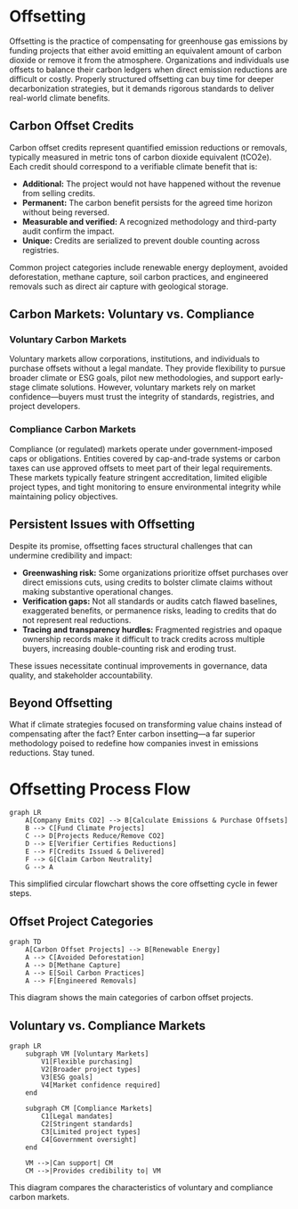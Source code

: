 # Offsetting

Offsetting is the practice of compensating for greenhouse gas emissions by funding projects that either avoid emitting an equivalent amount of carbon dioxide or remove it from the atmosphere. Organizations and individuals use offsets to balance their carbon ledgers when direct emission reductions are difficult or costly. Properly structured offsetting can buy time for deeper decarbonization strategies, but it demands rigorous standards to deliver real-world climate benefits.

## Carbon Offset Credits

Carbon offset credits represent quantified emission reductions or removals, typically measured in metric tons of carbon dioxide equivalent (tCO2e). Each credit should correspond to a verifiable climate benefit that is:

- **Additional:** The project would not have happened without the revenue from selling credits.
- **Permanent:** The carbon benefit persists for the agreed time horizon without being reversed.
- **Measurable and verified:** A recognized methodology and third-party audit confirm the impact.
- **Unique:** Credits are serialized to prevent double counting across registries.

Common project categories include renewable energy deployment, avoided deforestation, methane capture, soil carbon practices, and engineered removals such as direct air capture with geological storage.

## Carbon Markets: Voluntary vs. Compliance

### Voluntary Carbon Markets

Voluntary markets allow corporations, institutions, and individuals to purchase offsets without a legal mandate. They provide flexibility to pursue broader climate or ESG goals, pilot new methodologies, and support early-stage climate solutions. However, voluntary markets rely on market confidence—buyers must trust the integrity of standards, registries, and project developers.

### Compliance Carbon Markets

Compliance (or regulated) markets operate under government-imposed caps or obligations. Entities covered by cap-and-trade systems or carbon taxes can use approved offsets to meet part of their legal requirements. These markets typically feature stringent accreditation, limited eligible project types, and tight monitoring to ensure environmental integrity while maintaining policy objectives.

## Persistent Issues with Offsetting

Despite its promise, offsetting faces structural challenges that can undermine credibility and impact:

- **Greenwashing risk:** Some organizations prioritize offset purchases over direct emissions cuts, using credits to bolster climate claims without making substantive operational changes.
- **Verification gaps:** Not all standards or audits catch flawed baselines, exaggerated benefits, or permanence risks, leading to credits that do not represent real reductions.
- **Tracing and transparency hurdles:** Fragmented registries and opaque ownership records make it difficult to track credits across multiple buyers, increasing double-counting risk and eroding trust.

These issues necessitate continual improvements in governance, data quality, and stakeholder accountability.

## Beyond Offsetting

What if climate strategies focused on transforming value chains instead of compensating after the fact? Enter carbon insetting—a far superior methodology poised to redefine how companies invest in emissions reductions. Stay tuned.

# Offsetting Process Flow

```mermaid
graph LR
    A[Company Emits CO2] --> B[Calculate Emissions & Purchase Offsets]
    B --> C[Fund Climate Projects]
    C --> D[Projects Reduce/Remove CO2]
    D --> E[Verifier Certifies Reductions]
    E --> F[Credits Issued & Delivered]
    F --> G[Claim Carbon Neutrality]
    G --> A
```

This simplified circular flowchart shows the core offsetting cycle in fewer steps.

## Offset Project Categories

```mermaid
graph TD
    A[Carbon Offset Projects] --> B[Renewable Energy]
    A --> C[Avoided Deforestation]
    A --> D[Methane Capture]
    A --> E[Soil Carbon Practices]
    A --> F[Engineered Removals]
```

This diagram shows the main categories of carbon offset projects.

## Voluntary vs. Compliance Markets

```mermaid
graph LR
    subgraph VM [Voluntary Markets]
        V1[Flexible purchasing]
        V2[Broader project types]
        V3[ESG goals]
        V4[Market confidence required]
    end
    
    subgraph CM [Compliance Markets]
        C1[Legal mandates]
        C2[Stringent standards]
        C3[Limited project types]
        C4[Government oversight]
    end
    
    VM -->|Can support| CM
    CM -->|Provides credibility to| VM
```

This diagram compares the characteristics of voluntary and compliance carbon markets.